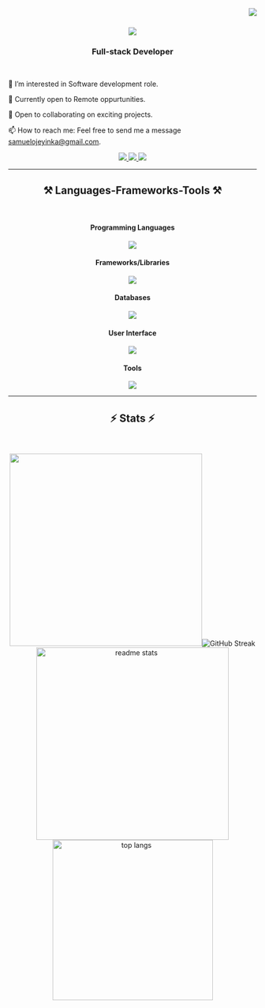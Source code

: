 <img align="right" src="https://visitor-badge.laobi.icu/badge?page_id=samojeyinka.samojeyinka" />

<h1 align="center">
    <img src="https://readme-typing-svg.herokuapp.com/?font=Righteous&size=35&center=true&vCenter=true&width=500&height=70&duration=3000&lines=Hi+There!+👋;+I'm+Sam+Ojeyinka!;" />
</h1>

<h3 align="center">Full-stack Developer</h3>

<br/>

<div align="left">

👀 I’m interested in Software development role.

🌱 Currently open to Remote oppurtunities.

💞️ Open to collaborating on exciting projects.

📫 How to reach me: Feel free to send me a message samuelojeyinka@gmail.com.

 </div>


 <div align="center"> 
  <a href="mailto:samuelojeyinka@gmail.com">
    <img src="https://img.shields.io/badge/Gmail-333333?style=for-the-badge&logo=gmail&logoColor=red" />
  </a>
  <a href="https://linkedin.com/in/ojeyinka-samuel" target="_blank">
    <img src="https://img.shields.io/badge/LinkedIn-0077B5?style=for-the-badge&logo=linkedin&logoColor=white" target="_blank" />
  </a>
  <a href="https://samojeyinka.vercel.app/" target="_blank">
     <img src="https://img.shields.io/badge/Portfolio-FF5722?style=for-the-badge&logo=todoist&logoColor=white" target="_blank" /> <!-- sqlite, safari, google-chrome are other good icon options -->
  </a>
</div>

 <hr/>

 <h2 align="center">⚒️ Languages-Frameworks-Tools ⚒️</h2>
 <br/>
 <div align="center">
     <div style="display:flex'">
         <h4>Programming Languages</h4>
    <img src="https://skillicons.dev/icons?i=ruby,javascript" />
         <div>
    <div style="display:flex'">
         <h4>Frameworks/Libraries</h4>
    <img src="https://skillicons.dev/icons?i=rails,nodejs,express,react" /><br>
    </div>
    <div style="display:flex'">
         <h4>Databases</h4>
    <img src="https://skillicons.dev/icons?i=mysql,postgres,mongodb,sqlite,firebase" /><br>
    </div>
        <div style="display:flex'">
         <h4>User Interface</h4>
    <img src="https://skillicons.dev/icons?i=css,sass,tailwind,bootstrap" /><br>
    </div>
        </div>
        <div style="display:flex'">
         <h4>Tools</h4>
    <img src="https://skillicons.dev/icons?i=docker,kubernetes,vscode,sublime" /><br>
    </div>
</div>

<hr/>

<h2 align="center">⚡ Stats ⚡</h2>
<br>
<div align=center>
     <br/>
  <img width=390 src="href="https://git.io/streak-stats"><img src="https://streak-stats.demolab.com?user=samojeyinka&theme=tokyonight" alt="GitHub Streak"/>
     <br/>
  <img width=390 src="https://github-readme-stats.vercel.app/api?username=samojeyinka&show_icons=true&theme=transparent" alt="readme stats" bg_color="#ff0000"/>
  <br/>
  <img width=325 align="center" src="https://github-readme-stats.vercel.app/api/top-langs/?username=samojeyinka&size_weight=0.5&count_weight=0.5&theme=transparent" alt="top langs" />
</div>




<!---
samojeyinka/samojeyinka is a ✨ special ✨ repository because its `README.md` (this file) appears on your GitHub profile.
You can click the Preview link to take a look at your changes.
--->

